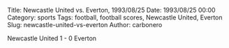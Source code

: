 Title: Newcastle United vs. Everton, 1993/08/25
Date: 1993/08/25 00:00
Category: sports
Tags: football, football scores, Newcastle United, Everton
Slug: newcastle-united-vs-everton
Author: carbonero


Newcastle United 1 - 0 Everton
